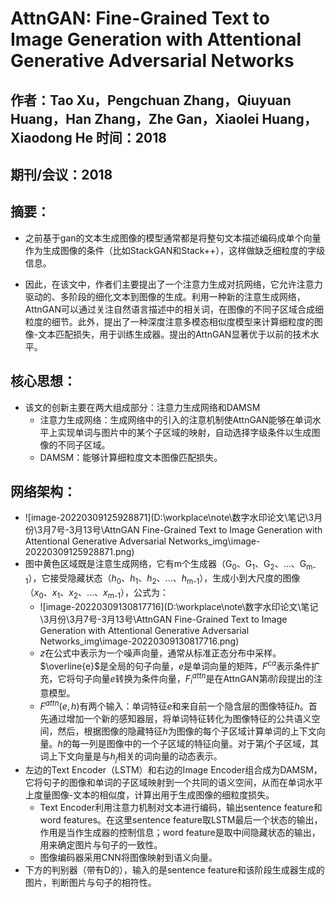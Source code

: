 # AttnGAN: Fine-Grained Text to Image Generation with Attentional Generative Adversarial Networks

## 作者：Tao Xu，Pengchuan Zhang，Qiuyuan Huang，Han Zhang，Zhe Gan，Xiaolei Huang，Xiaodong He 时间：2018

## 期刊/会议：2018

## 摘要：

* 之前基于gan的文本生成图像的模型通常都是将整句文本描述编码成单个向量作为生成图像的条件（比如StackGAN和Stack++），这样做缺乏细粒度的字级信息。

* 因此，在该文中，作者们主要提出了一个注意力生成对抗网络，它允许注意力驱动的、多阶段的细化文本到图像的生成。利用一种新的注意生成网络，AttnGAN可以通过关注自然语言描述中的相关词，在图像的不同子区域合成细粒度的细节。此外，提出了一种深度注意多模态相似度模型来计算细粒度的图像-文本匹配损失，用于训练生成器。提出的AttnGAN显著优于以前的技术水平。

## 核心思想：

* 该文的创新主要在两大组成部分：注意力生成网络和DAMSM
  * 注意力生成网络：生成网络中的引入的注意机制使AttnGAN能够在单词水平上实现单词与图片中的某个子区域的映射，自动选择字级条件以生成图像的不同子区域。
  * DAMSM：能够计算细粒度文本图像匹配损失。

## 网络架构：

* ![image-20220309125928871](D:\workplace\note\数字水印论文\笔记\3月份\3月7号-3月13号\AttnGAN Fine-Grained Text to Image Generation with Attentional Generative Adversarial Networks_img\image-20220309125928871.png)
* 图中黄色区域既是注意生成网络，它有m个生成器（G<sub>0</sub>、G<sub>1</sub>、G<sub>2</sub>、...、G<sub>m-1</sub>），它接受隐藏状态（${h}$<sub>0</sub>、${h}$<sub>1</sub>、${h}$<sub>2</sub>、...、${h}$<sub>m-1</sub>），生成小到大尺度的图像（${x}$<sub>0</sub>、${x}$<sub>1</sub>、${x}$<sub>2</sub>、...、${x}$<sub>m-1</sub>），公式为：
  * ![image-20220309130817716](D:\workplace\note\数字水印论文\笔记\3月份\3月7号-3月13号\AttnGAN Fine-Grained Text to Image Generation with Attentional Generative Adversarial Networks_img\image-20220309130817716.png)
  * ${z}$在公式中表示为一个噪声向量，通常从标准正态分布中采样。$\overline{e}$是全局的句子向量，${e}$是单词向量的矩阵，${F}$<sup>${ca}$</sup>表示条件扩充，它将句子向量${e}$转换为条件向量，${F}$<sub>${i}$</sub><sup>${attn}$</sup>是在AttnGAN第${i}$阶段提出的注意模型。
  * ${F}$<sup>${attn}$</sup>(${e,h}$)有两个输入：单词特征${e}$和来自前一个隐含层的图像特征${h}$。首先通过增加一个新的感知器层，将单词特征转化为图像特征的公共语义空间，然后，根据图像的隐藏特征${h}$为图像的每个子区域计算单词的上下文向量。${h}$的每一列是图像中的一个子区域的特征向量。对于第${j}$个子区域，其词上下文向量是与${h}$<sub>${j}$</sub>相关的词向量的动态表示。
* 左边的Text Encoder（LSTM）和右边的Image Encoder组合成为DAMSM，它将句子的图像和单词的子区域映射到一个共同的语义空间，从而在单词水平上度量图像-文本的相似度，计算出用于生成图像的细粒度损失。
  * Text Encoder利用注意力机制对文本进行编码，输出sentence feature和word features。在这里sentence feature取LSTM最后一个状态的输出，作用是当作生成器的控制信息；word feature是取中间隐藏状态的输出，用来确定图片与句子的一致性。
  * 图像编码器采用CNN将图像映射到语义向量。
* 下方的判别器（带有D的），输入的是sentence feature和该阶段生成器生成的图片，判断图片与句子的相符性。